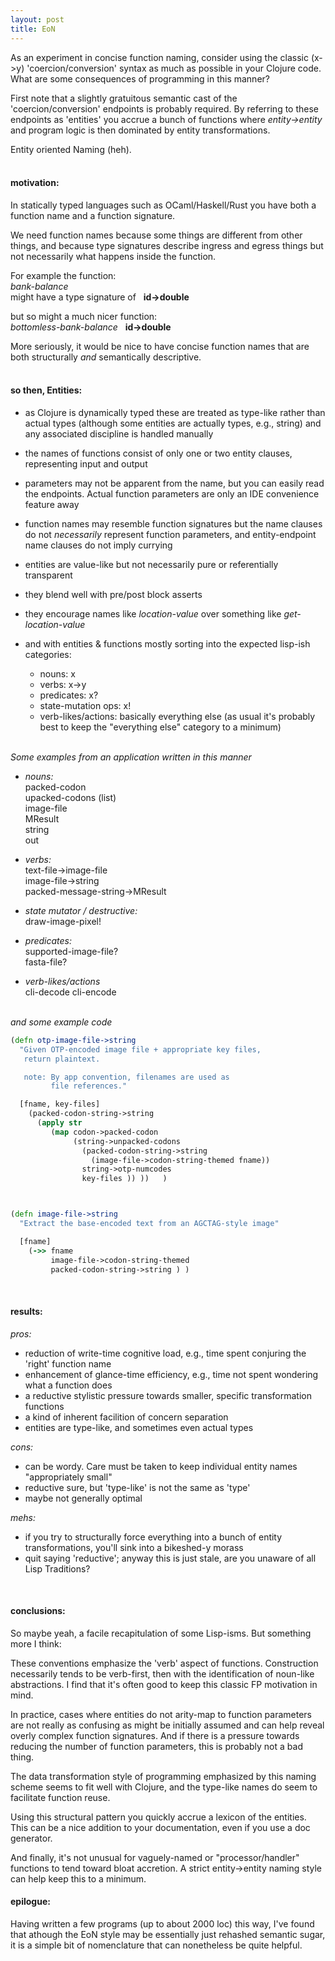 ```yaml
---
layout: post
title: EoN
---
```


As an experiment in concise function naming, consider using the classic (x->y) 'coercion/conversion' syntax as much as possible in your Clojure code. What are some consequences of programming in this manner?


First note that a slightly gratuitous semantic cast of the 'coercion/conversion' endpoints is probably required. By referring to these endpoints as 'entities' you accrue a bunch of functions where *entity->entity* and program logic is then dominated by entity transformations. 

Entity oriented Naming (heh).  
&nbsp;  
  
#### motivation:  

In statically typed languages such as OCaml/Haskell/Rust you have both a function name and a function signature.

We need function names because some things are different from other things, and because type signatures describe ingress and egress things but not necessarily what happens inside the function.

For example the function:  
 *bank-balance*  
  might have a type signature of &nbsp;   **id->double**

  but so might a much nicer function:  
 *bottomless-bank-balance* &nbsp;    **id->double**

More seriously, it would be nice to have concise function names that are both structurally *and* semantically descriptive.   
&nbsp;  


#### so then, Entities:  

  * as Clojure is dynamically typed these are treated as type-like rather than actual types (although some entities are actually types, e.g., string) and any associated discipline is handled manually 

  * the names of functions consist of only one or two entity clauses, representing input and output

  * parameters may not be apparent from the name, but you can easily read the endpoints. Actual function parameters are only an IDE convenience feature away

  * function names may resemble function signatures but the name clauses do not *necessarily* represent function parameters, and entity-endpoint name clauses do not imply currying

  * entities are value-like but not necessarily pure or referentially transparent

  * they blend well with pre/post block asserts

  * they encourage names like *location-value*  over something like *get-location-value*

  * and with entities & functions mostly sorting into the expected lisp-ish categories:

    * nouns:  x 
    * verbs:  x->y
    * predicates:  x?
    * state-mutation ops:  x!
    * verb-likes/actions:  basically everything else
      (as usual it's probably best to keep the "everything else" category to a minimum)



&nbsp;  
*Some examples from an application written in this manner* 

*  *nouns:*  
   packed-codon  
   upacked-codons (list)  
   image-file  
   MResult   
   string  
   out


*  *verbs:*  
   text-file->image-file  
   image-file->string  
   packed-message-string->MResult  


*  *state mutator / destructive:*  
   draw-image-pixel!


*  *predicates:*  
   supported-image-file?  
   fasta-file?  


*  *verb-likes/actions*  
   cli-decode
   cli-encode   

    

&nbsp;  
*and some example code*   

```clojure   
(defn otp-image-file->string 
  "Given OTP-encoded image file + appropriate key files,
   return plaintext.

   note: By app convention, filenames are used as 
         file references."

  [fname, key-files]
    (packed-codon-string->string 
      (apply str 
         (map codon->packed-codon
              (string->unpacked-codons 
                (packed-codon-string->string 
                  (image-file->codon-string-themed fname)) 
                string->otp-numcodes   
                key-files )) ))   )



(defn image-file->string 
  "Extract the base-encoded text from an AGCTAG-style image"

  [fname]
    (->> fname
         image-file->codon-string-themed
         packed-codon-string->string ) )
```
&nbsp;   

#### results:  

*pros:*  

   -  reduction of write-time cognitive load, e.g., time spent conjuring the 'right' function name
   -  enhancement of glance-time efficiency, e.g., time not spent wondering what a function does
   -  a reductive stylistic pressure towards smaller, specific transformation functions
   -  a kind of inherent facilition of concern separation
   -  entities are type-like, and sometimes even actual types

*cons:*  

   -  can be wordy. Care must be taken to keep individual entity names "appropriately small"
   -  reductive sure, but 'type-like' is not the same as 'type' 
   -  maybe not generally optimal

*mehs:*  

   -  if you try to structurally force everything into a bunch of entity transformations, you'll sink into a bikeshed-y morass  
   -  quit saying 'reductive'; anyway this is just stale, are you unaware of all Lisp Traditions?   

&nbsp;   
  
#### conclusions:  

So maybe yeah, a facile recapitulation of some Lisp-isms. But something more I think:

These conventions emphasize the 'verb' aspect of functions. Construction necessarily tends to be verb-first, then with the identification of noun-like abstractions. I find that it's often good to keep this classic FP motivation in mind.

In practice, cases where entities do not arity-map to function parameters are not really as confusing as might be initially assumed and can help reveal overly complex function signatures. And if there is a pressure towards reducing the number of function parameters, this is probably not a bad thing.

The data transformation style of programming emphasized by this naming scheme seems to fit well with Clojure, and the type-like names do seem to facilitate function reuse.

Using this structural pattern you quickly accrue a lexicon of the entities. This can be a nice addition to your documentation, even if you use a doc generator.

And finally, it's not unusual for vaguely-named or "processor/handler" functions to tend toward bloat accretion. A strict entity->entity naming style can help keep this to a minimum.
&nbsp;   
  

#### epilogue:  

Having written a few programs (up to about 2000 loc) this way, I've found that athough the EoN style may be essentially just rehashed semantic sugar, it is a simple bit of nomenclature that can nonetheless be quite helpful.

